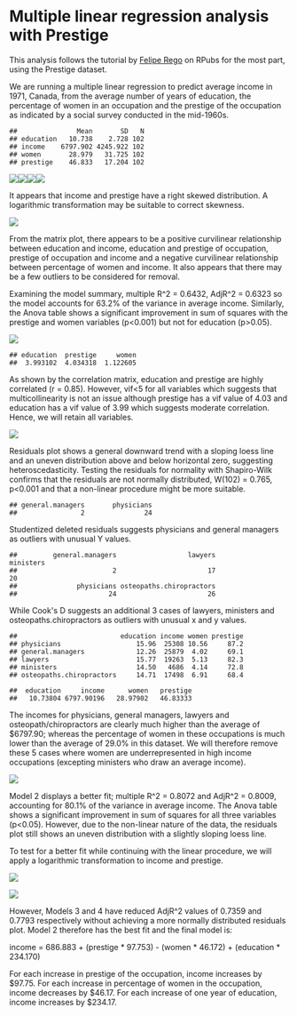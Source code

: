 Multiple linear regression analysis with Prestige
================

This analysis follows the tutorial by [Felipe Rego](https://rpubs.com/FelipeRego/MultipleLinearRegressionInRFirstSteps) on RPubs for the most part, using the Prestige dataset.

We are running a multiple linear regression to predict average income in 1971, Canada, from the average number of years of education, the percentage of women in an occupation and the prestige of the occupation as indicated by a social survey conducted in the mid-1960s.

    ##               Mean       SD   N
    ## education   10.738    2.728 102
    ## income    6797.902 4245.922 102
    ## women       28.979   31.725 102
    ## prestige    46.833   17.204 102

![](Prestige-analysis_files/figure-markdown_github/checking%20distributions-1.png)![](Prestige-analysis_files/figure-markdown_github/checking%20distributions-2.png)![](Prestige-analysis_files/figure-markdown_github/checking%20distributions-3.png)![](Prestige-analysis_files/figure-markdown_github/checking%20distributions-4.png)

It appears that income and prestige have a right skewed distribution. A logarithmic transformation may be suitable to correct skewness.

![](Prestige-analysis_files/figure-markdown_github/scatterplot%20to%20view%20the%20relationship-1.png)

From the matrix plot, there appears to be a positive curvilinear relationship between education and income, education and prestige of occupation, prestige of occupation and income and a negative curvilinear relationship between percentage of women and income. It also appears that there may be a few outliers to be considered for removal.

Examining the model summary, multiple R^2 = 0.6432, AdjR^2 = 0.6323 so the model accounts for 63.2% of the variance in average income. Similarly, the Anova table shows a significant improvement in sum of squares with the prestige and women variables (p&lt;0.001) but not for education (p&gt;0.05).

![](Prestige-analysis_files/figure-markdown_github/testing%20for%20multicollinearity%20with%20correlation%20matrix%20plot-1.png)

    ## education  prestige     women 
    ##  3.993102  4.034318  1.122605

As shown by the correlation matrix, education and prestige are highly correlated (r = 0.85). However, vif&lt;5 for all variables which suggests that multicollinearity is not an issue although prestige has a vif value of 4.03 and education has a vif value of 3.99 which suggests moderate correlation. Hence, we will retain all variables.

![](Prestige-analysis_files/figure-markdown_github/residuals%20plot-1.png)

Residuals plot shows a general downward trend with a sloping loess line and an uneven distribution above and below horizontal zero, suggesting heteroscedasticity. Testing the residuals for normality with Shapiro-Wilk confirms that the residuals are not normally distributed, W(102) = 0.765, p&lt;0.001 and that a non-linear procedure might be more suitable.

    ## general.managers       physicians 
    ##                2               24

Studentized deleted residuals suggests physicians and general managers as outliers with unusual Y values.

    ##         general.managers                  lawyers                ministers 
    ##                        2                       17                       20 
    ##               physicians osteopaths.chiropractors 
    ##                       24                       26

While Cook's D suggests an additional 3 cases of lawyers, ministers and osteopaths.chiropractors as outliers with unusual x and y values.

    ##                          education income women prestige
    ## physicians                   15.96  25308 10.56     87.2
    ## general.managers             12.26  25879  4.02     69.1
    ## lawyers                      15.77  19263  5.13     82.3
    ## ministers                    14.50   4686  4.14     72.8
    ## osteopaths.chiropractors     14.71  17498  6.91     68.4

    ##  education     income      women   prestige 
    ##   10.73804 6797.90196   28.97902   46.83333

The incomes for physicians, general managers, lawyers and osteopath/chiropractors are clearly much higher than the average of $6797.90; whereas the percentage of women in these occupations is much lower than the average of 29.0% in this dataset. We will therefore remove these 5 cases where women are underrepresented in high income occupations (excepting ministers who draw an average income).

![](Prestige-analysis_files/figure-markdown_github/unnamed-chunk-6-1.png)

Model 2 displays a better fit; multiple R^2 = 0.8072 and AdjR^2 = 0.8009, accounting for 80.1% of the variance in average income. The Anova table shows a significant improvement in sum of squares for all three variables (p&lt;0.05). However, due to the non-linear nature of the data, the residuals plot still shows an uneven distribution with a slightly sloping loess line.

To test for a better fit while continuing with the linear procedure, we will apply a logarithmic transformation to income and prestige.

![](Prestige-analysis_files/figure-markdown_github/unnamed-chunk-8-1.png)

![](Prestige-analysis_files/figure-markdown_github/unnamed-chunk-9-1.png)

However, Models 3 and 4 have reduced AdjR^2 values of 0.7359 and 0.7793 respectively without achieving a more normally distributed residuals plot. Model 2 therefore has the best fit and the final model is:

income = 686.883 + (prestige \* 97.753) - (women \* 46.172) + (education \* 234.170)

For each increase in prestige of the occupation, income increases by $97.75. For each increase in percentage of women in the occupation, income decreases by $46.17. For each increase of one year of education, income increases by $234.17.
